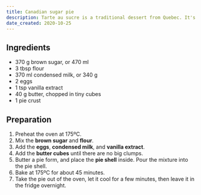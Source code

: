 ```yaml
---
title: Canadian sugar pie
description: Tarte au sucre is a traditional dessert from Quebec. It's quick to prepare, and quick to disappear. It's not a French tarte au sucre.
date_created: 2020-10-25
---
```


## Ingredients

- 370 g brown sugar, or 470 ml
- 3 tbsp flour
- 370 ml condensed milk, or 340 g
- 2 eggs
- 1 tsp vanilla extract
- 40 g butter, chopped in tiny cubes
- 1 pie crust

## Preparation

1. Preheat the oven at 175ºC.
2. Mix the **brown sugar** and **flour**.
3. Add the **eggs**, **condensed milk**, and **vanilla extract**.
4. Add the **butter cubes** until there are no big clumps.
5. Butter a pie form, and place the **pie shell** inside. Pour the mixture into the pie shell.
6. Bake at 175ºC for about 45 minutes.
7. Take the pie out of the oven, let it cool for a few minutes, then leave it in the fridge overnight.

